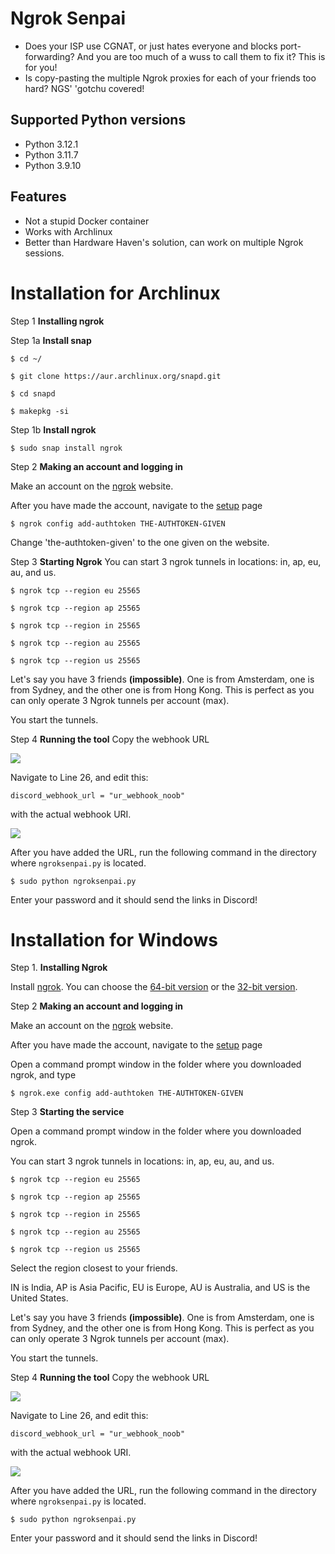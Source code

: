 # Ngrok Senpai
* Does your ISP use CGNAT, or just hates everyone and blocks port-forwarding? And you are too much of a wuss to call them to fix it? This is for you!
* Is copy-pasting the multiple Ngrok proxies for each of your friends too hard? NGS' 'gotchu covered!

## Supported Python versions
* Python 3.12.1
* Python 3.11.7
* Python 3.9.10

## Features
* Not a stupid Docker container
* Works with Archlinux
* Better than Hardware Haven's solution, can work on multiple Ngrok sessions.

# Installation for Archlinux
Step 1 **Installing ngrok**

Step 1a **Install snap**

`$ cd ~/`

`$ git clone https://aur.archlinux.org/snapd.git`

`$ cd snapd`

`$ makepkg -si`

Step 1b **Install ngrok**

`$ sudo snap install ngrok`

Step 2 **Making an account and logging in**

Make an account on the [ngrok](https://dashboard.ngrok.com/signup) website.

After you have made the account, navigate to the [setup](https://dashboard.ngrok.com/get-started/setup/linux) page

`$ ngrok config add-authtoken THE-AUTHTOKEN-GIVEN`

Change 'the-authtoken-given' to the one given on the website.

Step 3 **Starting Ngrok**
You can start 3 ngrok tunnels in locations: in, ap, eu, au, and us.

`$ ngrok tcp --region eu 25565`

`$ ngrok tcp --region ap 25565`

`$ ngrok tcp --region in 25565`

`$ ngrok tcp --region au 25565`

`$ ngrok tcp --region us 25565`

Let's say you have 3 friends **(impossible)**. One is from Amsterdam, one is from Sydney, and the other one is from Hong Kong. This is perfect as you can only operate 3 Ngrok tunnels per account (max).

You start the tunnels.

Step 4 **Running the tool**
Copy the webhook URL

![](https://i.ibb.co/0Qb8d4q/Untitled.png)

Navigate to Line 26, and edit this:

`discord_webhook_url = "ur_webhook_noob"`

with the actual webhook URI.

![](https://i.ibb.co/wyTZ0nH/2.png)

After you have added the URL, run the following command in the directory where `ngroksenpai.py` is located.

`$ sudo python ngroksenpai.py`

Enter your password and it should send the links in Discord!

# Installation for Windows
Step 1. **Installing Ngrok**

Install [ngrok](ngrok.com). You can choose the [64-bit version](https://bin.equinox.io/c/bNyj1mQVY4c/ngrok-v3-stable-windows-amd64.zip) or the [32-bit version](https://bin.equinox.io/c/bNyj1mQVY4c/ngrok-v3-stable-windows-386.zip). 

Step 2 **Making an account and logging in**

Make an account on the [ngrok](https://dashboard.ngrok.com/signup) website.

After you have made the account, navigate to the [setup](https://dashboard.ngrok.com/get-started/setup/linux) page

Open a command prompt window in the folder where you downloaded ngrok, and type

`$ ngrok.exe config add-authtoken THE-AUTHTOKEN-GIVEN`

Step 3 **Starting the service**

Open a command prompt window in the folder where you downloaded ngrok.

You can start 3 ngrok tunnels in locations: in, ap, eu, au, and us.

`$ ngrok tcp --region eu 25565`

`$ ngrok tcp --region ap 25565`

`$ ngrok tcp --region in 25565`

`$ ngrok tcp --region au 25565`

`$ ngrok tcp --region us 25565`

Select the region closest to your friends.

IN is India, AP is Asia Pacific, EU is Europe, AU is Australia, and US is the United States.

Let's say you have 3 friends **(impossible)**. One is from Amsterdam, one is from Sydney, and the other one is from Hong Kong. This is perfect as you can only operate 3 Ngrok tunnels per account (max).

You start the tunnels.

Step 4 **Running the tool**
Copy the webhook URL

![](https://i.ibb.co/0Qb8d4q/Untitled.png)

Navigate to Line 26, and edit this:

`discord_webhook_url = "ur_webhook_noob"`

with the actual webhook URI.

![](https://i.ibb.co/wyTZ0nH/2.png)

After you have added the URL, run the following command in the directory where `ngroksenpai.py` is located.

`$ sudo python ngroksenpai.py`

Enter your password and it should send the links in Discord!

